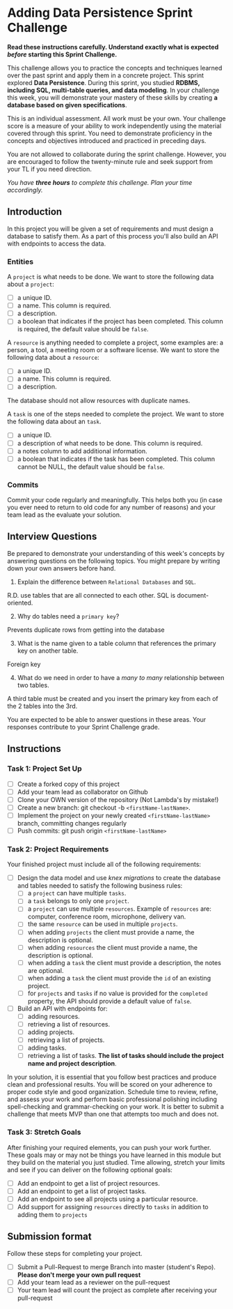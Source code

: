 # Adding Data Persistence Sprint Challenge

**Read these instructions carefully. Understand exactly what is expected _before_ starting this Sprint Challenge.**

This challenge allows you to practice the concepts and techniques learned over the past sprint and apply them in a concrete project. This sprint explored **Data Persistence**. During this sprint, you studied **RDBMS, including SQL, multi-table queries, and data modeling**. In your challenge this week, you will demonstrate your mastery of these skills by creating **a database based on given specifications**.

This is an individual assessment. All work must be your own. Your challenge score is a measure of your ability to work independently using the material covered through this sprint. You need to demonstrate proficiency in the concepts and objectives introduced and practiced in preceding days.

You are not allowed to collaborate during the sprint challenge. However, you are encouraged to follow the twenty-minute rule and seek support from your TL if you need direction.

_You have **three hours** to complete this challenge. Plan your time accordingly._

## Introduction

In this project you will be given a set of requirements and must design a database to satisfy them. As a part of this process you'll also build an API with endpoints to access the data.

### Entities

A `project` is what needs to be done. We want to store the following data about a `project`:

-   [ ] a unique ID.
-   [ ] a name. This column is required.
-   [ ] a description.
-   [ ] a boolean that indicates if the project has been completed. This column is required, the default value should be `false`.

A `resource` is anything needed to complete a project, some examples are: a person, a tool, a meeting room or a software license. We want to store the following data about a `resource`:

-   [ ] a unique ID.
-   [ ] a name. This column is required.
-   [ ] a description.

The database should not allow resources with duplicate names.

A `task` is one of the steps needed to complete the project. We want to store the following data about an `task`.

-   [ ] a unique ID.
-   [ ] a description of what needs to be done. This column is required.
-   [ ] a notes column to add additional information.
-   [ ] a boolean that indicates if the task has been completed. This column cannot be NULL, the default value should be `false`.

### Commits

Commit your code regularly and meaningfully. This helps both you (in case you ever need to return to old code for any number of reasons) and your team lead as the evaluate your solution.

## Interview Questions

Be prepared to demonstrate your understanding of this week's concepts by answering questions on the following topics. You might prepare by writing down your own answers before hand.

1. Explain the difference between `Relational Databases` and `SQL`.

R.D. use tables that are all connected to each other. SQL is document-oriented.

2. Why do tables need a `primary key`?

Prevents duplicate rows from getting into the database

3. What is the name given to a table column that references the primary key on another table.

Foreign key

4. What do we need in order to have a _many to many_ relationship between two tables.

A third table must be created and you insert the primary key from each of the 2 tables into the 3rd. 

You are expected to be able to answer questions in these areas. Your responses contribute to your Sprint Challenge grade.

## Instructions

### Task 1: Project Set Up

-   [ ] Create a forked copy of this project
-   [ ] Add your team lead as collaborator on Github
-   [ ] Clone your OWN version of the repository (Not Lambda's by mistake!)
-   [ ] Create a new branch: git checkout -b `<firstName-lastName>`.
-   [ ] Implement the project on your newly created `<firstName-lastName>` branch, committing changes regularly
-   [ ] Push commits: git push origin `<firstName-lastName>`

### Task 2: Project Requirements

Your finished project must include all of the following requirements:

-   [ ] Design the data model and use _knex migrations_ to create the database and tables needed to satisfy the following business rules:
    -   [ ] a `project` can have multiple `tasks`.
    -   [ ] a `task` belongs to only one `project`.
    -   [ ] a `project` can use multiple `resources`. Example of `resources` are: computer, conference room, microphone, delivery van.
    -   [ ] the same `resource` can be used in multiple `projects`.
    -   [ ] when adding `projects` the client must provide a name, the description is optional.
    -   [ ] when adding `resources` the client must provide a name, the description is optional.
    -   [ ] when adding a `task` the client must provide a description, the notes are optional.
    -   [ ] when adding a `task` the client must provide the `id` of an existing project.
    -   [ ] for `projects` and `tasks` if no value is provided for the `completed` property, the API should provide a default value of `false`.
-   [ ] Build an API with endpoints for:
    -   [ ] adding resources.
    -   [ ] retrieving a list of resources.
    -   [ ] adding projects.
    -   [ ] retrieving a list of projects.
    -   [ ] adding tasks.
    -   [ ] retrieving a list of tasks. **The list of tasks should include the project name and project description**.

In your solution, it is essential that you follow best practices and produce clean and professional results. You will be scored on your adherence to proper code style and good organization. Schedule time to review, refine, and assess your work and perform basic professional polishing including spell-checking and grammar-checking on your work. It is better to submit a challenge that meets MVP than one that attempts too much and does not.

### Task 3: Stretch Goals

After finishing your required elements, you can push your work further. These goals may or may not be things you have learned in this module but they build on the material you just studied. Time allowing, stretch your limits and see if you can deliver on the following optional goals:

-   [ ] Add an endpoint to get a list of project resources.
-   [ ] Add an endpoint to get a list of project tasks.
-   [ ] Add an endpoint to see all projects using a particular resource.
-   [ ] Add support for assigning `resources` directly to `tasks` in addition to adding them to `projects`

## Submission format

Follow these steps for completing your project.

-   [ ] Submit a Pull-Request to merge <firstName-lastName> Branch into master (student's Repo). **Please don't merge your own pull request**
-   [ ] Add your team lead as a reviewer on the pull-request
-   [ ] Your team lead will count the project as complete after receiving your pull-request
